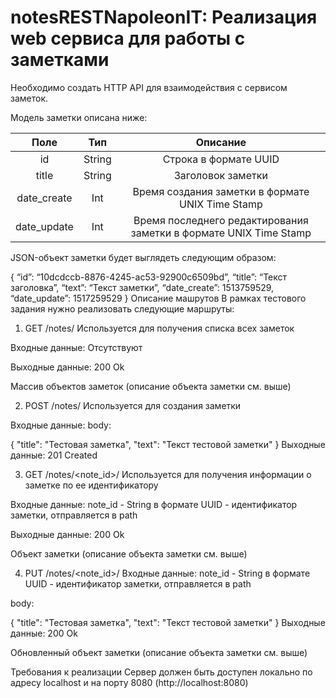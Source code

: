 # notesRESTNapoleonIT: Реализация web сервиса для работы с заметками
Необходимо создать HTTP API для взаимодействия с сервисом заметок. 

Модель заметки описана ниже:

| Поле |	Тип |	Описание |
|:------:|:-----:|:----------:|
| id|	String |	Строка в формате UUID |
| title|	String |	Заголовок заметки |
| date_create |	Int |	Время создания заметки в формате UNIX Time Stamp |
| date_update |	Int |	Время последнего редактирования заметки в формате UNIX Time Stamp |

JSON-объект заметки будет выглядеть следующим образом:

{
 “id”: “10dcdccb-8876-4245-ac53-92900c6509bd”,
 “title”: “Текст заголовка”,
 “text”: “Текст заметки”,
 “date_create”: 1513759529,
 “date_update”: 1517259529
}
Описание машрутов
В рамках тестового задания нужно реализовать следующие маршруты:

1) GET /notes/
Используется для получения списка всех заметок

Входные данные:
Отсутствуют

Выходные данные:
200 Ok

Массив объектов заметок (описание объекта заметки см. выше)

2) POST /notes/
Используется для создания заметки

Входные данные:
body:

{
   "title": "Тестовая заметка",
   "text": "Текст тестовой заметки"
}
Выходные данные:
201 Created

3) GET /notes/<note_id>/
Используется для получения информации о заметке по ее идентификатору

Входные данные:
note_id - String в формате UUID - идентификатор заметки, отправляется в path

Выходные данные:
200 Ok

Объект заметки (описание объекта заметки см. выше)

4) PUT /notes/<note_id>/
Входные данные:
note_id - String в формате UUID - идентификатор заметки, отправляется в path

body:

{
   "title": "Тестовая заметка",
   "text": "Текст тестовой заметки"
}
Выходные данные:
200 Ok

Обновленный объект заметки (описание объекта заметки см. выше)

Требования к реализации
Сервер должен быть доступен локально по адресу localhost и на порту 8080 (http://localhost:8080)
